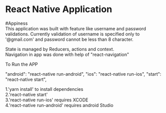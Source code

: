 # React Native Application 
#Appiness <br >
This application was built with feature like username and password
validations.
Currently validation of username is specified only to '@gmail.com' and
password cannot be less than 8 character.

State is managed by Reducers, actions and context.<br >
Navigation in app was done with help of "react-navigation"

To Run the APP <br >

"android": "react-native run-android",
    "ios": "react-native run-ios",
    "start": "react-native start",

1.'yarn install' to install dependencies  <br >
2.'react-native start' <br >
3.'react-native run-ios' requires XCODE<br >
4.'react-native run-android' requires android Studio <br >
